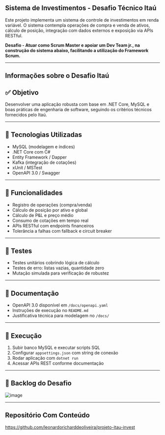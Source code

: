 ## Sistema de Investimentos - Desafio Técnico Itaú

Este projeto implementa um sistema de controle de investimentos em renda variável. O sistema contempla operações de compra e venda de ativos, cálculo de posição, integração com dados externos e exposição via APIs RESTful.

**Desafio - Atuar como Scrum Master e apoiar um Dev Team jr., na construção do sistema abaixo, facilitando a utilização do Framework Scrum.**

---
## **Informações sobre o Desafio Itaú**
## ✅ Objetivo
Desenvolver uma aplicação robusta com base em .NET Core, MySQL e boas práticas de engenharia de software, seguindo os critérios técnicos fornecidos pelo Itaú.

---

## 🚀 Tecnologias Utilizadas
- MySQL (modelagem e índices)
- .NET Core com C#
- Entity Framework / Dapper
- Kafka (integração de cotações)
- xUnit / MSTest
- OpenAPI 3.0 / Swagger

---

## 🧠 Funcionalidades
- Registro de operações (compra/venda)
- Cálculo de posição por ativo e global
- Cálculo de P&L e preço médio
- Consumo de cotações em tempo real
- APIs RESTful com endpoints financeiros
- Tolerância a falhas com fallback e circuit breaker

---

## 🧪 Testes
- Testes unitários cobrindo lógica de cálculo
- Testes de erro: listas vazias, quantidade zero
- Mutação simulada para verificação de robustez

---

## 📄 Documentação
- OpenAPI 3.0 disponível em `/docs/openapi.yaml`
- Instruções de execução no `README.md`
- Justificativa técnica para modelagem no `/docs/`

---

## 📝 Execução
1. Subir banco MySQL e executar scripts SQL
2. Configurar `appsettings.json` com string de conexão
3. Rodar aplicação com `dotnet run`
4. Acessar APIs REST conforme documentação

---

## 🧾 Backlog do Desafio
![image](https://github.com/user-attachments/assets/61c5eb82-b2e6-4c1e-912f-6bb9f938def1)


---
## Repositório Com Conteúdo
https://github.com/leonardoricharddeoliveira/projeto-itau-invest

